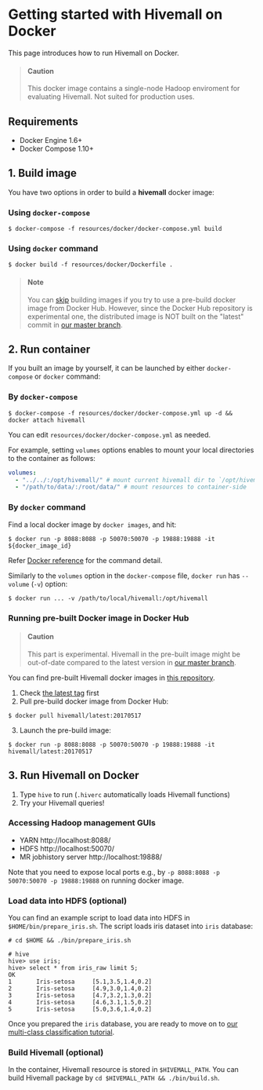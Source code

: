 <!--
  Licensed to the Apache Software Foundation (ASF) under one
  or more contributor license agreements.  See the NOTICE file
  distributed with this work for additional information
  regarding copyright ownership.  The ASF licenses this file
  to you under the Apache License, Version 2.0 (the
  "License"); you may not use this file except in compliance
  with the License.  You may obtain a copy of the License at

    http://www.apache.org/licenses/LICENSE-2.0

  Unless required by applicable law or agreed to in writing,
  software distributed under the License is distributed on an
  "AS IS" BASIS, WITHOUT WARRANTIES OR CONDITIONS OF ANY
  KIND, either express or implied.  See the License for the
  specific language governing permissions and limitations
  under the License.
-->

# Getting started with Hivemall on Docker

This page introduces how to run Hivemall on Docker.

<!-- toc -->

> #### Caution
> This docker image contains a single-node Hadoop enviroment for evaluating Hivemall. Not suited for production uses.

## Requirements

 * Docker Engine 1.6+
 * Docker Compose 1.10+

## 1. Build image

You have two options in order to build a **hivemall** docker image:

### Using `docker-compose`
  
```
$ docker-compose -f resources/docker/docker-compose.yml build
```

### Using `docker` command
  
```
$ docker build -f resources/docker/Dockerfile .
```

> #### Note
> You can [skip](./getting_started.html#running-pre-built-docker-image-in-docker-hub) building images if you try to use a pre-build docker image from Docker Hub. However, since the Docker Hub repository is experimental one, the distributed image is NOT built on the "latest" commit in [our master branch](https://github.com/apache/incubator-hivemall).

## 2. Run container

If you built an image by yourself, it can be launched by either `docker-compose` or `docker` command:

### By `docker-compose`

```
$ docker-compose -f resources/docker/docker-compose.yml up -d && docker attach hivemall
```

You can edit `resources/docker/docker-compose.yml` as needed.

For example, setting `volumes` options enables to mount your local directories to the container as follows:

```yml
volumes:
  - "../../:/opt/hivemall/" # mount current hivemall dir to `/opt/hivemall` ($HIVEMALL_PATH) on the container
  - "/path/to/data/:/root/data/" # mount resources to container-side  `/root/data` directory
```

### By `docker` command

Find a local docker image by `docker images`, and hit:

```
$ docker run -p 8088:8088 -p 50070:50070 -p 19888:19888 -it ${docker_image_id}
```

Refer [Docker reference](https://docs.docker.com/engine/reference/run/) for the command detail.

Similarly to the `volumes` option in the `docker-compose` file, `docker run` has `--volume` (`-v`) option: 

```
$ docker run ... -v /path/to/local/hivemall:/opt/hivemall
```

### Running pre-built Docker image in Docker Hub

> #### Caution
> This part is experimental. Hivemall in the pre-built image might be out-of-date compared to the latest version in [our master branch](https://github.com/apache/incubator-hivemall).

You can find pre-built Hivemall docker images in [this repository](https://hub.docker.com/r/hivemall/latest/).

1. Check [the latest tag](https://hub.docker.com/r/hivemall/latest/tags/) first
2. Pull pre-build docker image from Docker Hub: 
```
$ docker pull hivemall/latest:20170517
```
3. Launch the pre-build image:
```
$ docker run -p 8088:8088 -p 50070:50070 -p 19888:19888 -it hivemall/latest:20170517
```

## 3. Run Hivemall on Docker

  1. Type `hive` to run (`.hiverc` automatically loads Hivemall functions)
  2. Try your Hivemall queries!

### Accessing Hadoop management GUIs

* YARN http://localhost:8088/
* HDFS http://localhost:50070/
* MR jobhistory server http://localhost:19888/

Note that you need to expose local ports e.g., by `-p 8088:8088 -p 50070:50070 -p 19888:19888` on running docker image.

### Load data into HDFS (optional)

You can find an example script to load data into HDFS in `$HOME/bin/prepare_iris.sh`.
  The script loads iris dataset into `iris` database:
  
```
# cd $HOME && ./bin/prepare_iris.sh
```

```
# hive
hive> use iris;
hive> select * from iris_raw limit 5;
OK
1       Iris-setosa     [5.1,3.5,1.4,0.2]
2       Iris-setosa     [4.9,3.0,1.4,0.2]
3       Iris-setosa     [4.7,3.2,1.3,0.2]
4       Iris-setosa     [4.6,3.1,1.5,0.2]
5       Iris-setosa     [5.0,3.6,1.4,0.2]
```

Once you prepared the `iris` database, you are ready to move on to [our multi-class classification tutorial](../multiclass/iris_dataset.html).

### Build Hivemall (optional)

In the container, Hivemall resource is stored in `$HIVEMALL_PATH`.
You can build Hivemall package by `cd $HIVEMALL_PATH && ./bin/build.sh`.
